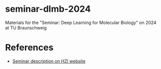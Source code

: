 # seminar-dlmb-2024
Materials for the "Seminar: Deep Learning for Molecular Biology" on 2024 at TU Braunschweig 

# References
* [Seminar description on HZI website](https://www.helmholtz-hzi.de/en/research/research-groups/details/computational-biology-for-infection-research#workshops)
